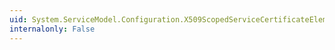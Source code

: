 ```yaml
---
uid: System.ServiceModel.Configuration.X509ScopedServiceCertificateElement.X509FindType
internalonly: False
---
```

